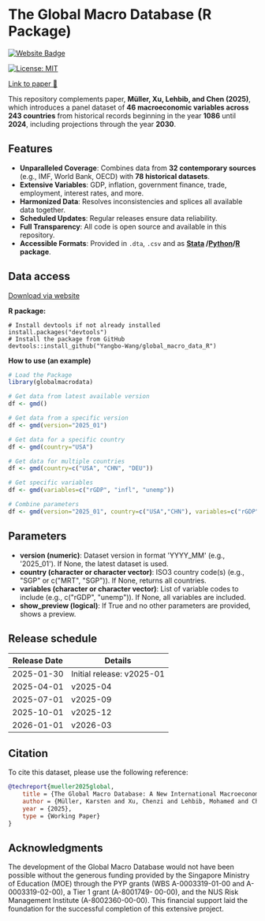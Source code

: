 # The Global Macro Database (R Package)
<a href="https://www.globalmacrodata.com" target="_blank" rel="noopener noreferrer">
    <img src="https://img.shields.io/badge/Website-Visit-blue?style=flat&logo=google-chrome" alt="Website Badge">
</a>

[![License: MIT](https://img.shields.io/badge/License-MIT-yellow.svg)](LICENSE)

[Link to paper 📄](https://www.globalmacrodata.com/research-paper.html)



This repository complements paper, **Müller, Xu, Lehbib, and Chen (2025)**, which introduces a panel dataset of **46 macroeconomic variables across 243 countries** from historical records beginning in the year **1086** until **2024**, including projections through the year **2030**.




## Features

- **Unparalleled Coverage**: Combines data from **32 contemporary sources** (e.g., IMF, World Bank, OECD) with **78 historical datasets**.
- **Extensive Variables**: GDP, inflation, government finance, trade, employment, interest rates, and more.
- **Harmonized Data**: Resolves inconsistencies and splices all available data together.
- **Scheduled Updates**: Regular releases ensure data reliability.
- **Full Transparency**: All code is open source and available in this repository.
- **Accessible Formats**: Provided in `.dta`, `.csv` and as **<a href="https://github.com/KMueller-Lab/Global-Macro-Database" target="_blank" rel="noopener noreferrer">Stata</a>
/<a href="https://github.com/Yangbo-Wang/global_macro_data_python" target="_blank" rel="noopener noreferrer">Python</a>/<a href="https://github.com/Yangbo-Wang/global_macro_data_R" target="_blank" rel="noopener noreferrer">R</a> package**.



## Data access

<a href="https://www.globalmacrodata.com/data.html" target="_blank" rel="noopener noreferrer">Download via website</a>

**R package:**
```
# Install devtools if not already installed
install.packages("devtools")
# Install the package from GitHub
devtools::install_github("Yangbo-Wang/global_macro_data_R")
```

**How to use (an example)**
```R
# Load the Package
library(globalmacrodata)

# Get data from latest available version
df <- gmd()

# Get data from a specific version
df <- gmd(version="2025_01")

# Get data for a specific country
df <- gmd(country="USA")

# Get data for multiple countries
df <- gmd(country=c("USA", "CHN", "DEU"))

# Get specific variables
df <- gmd(variables=c("rGDP", "infl", "unemp"))

# Combine parameters
df <- gmd(version="2025_01", country=c("USA","CHN"), variables=c("rGDP", "unemp", "CPI"))

```

## Parameters
- **version (numeric)**: Dataset version in format 'YYYY_MM' (e.g., '2025_01'). If None, the latest dataset is used.
- **country (character or character vector)**: ISO3 country code(s) (e.g., "SGP" or c("MRT", "SGP")). If None, returns all countries.
- **variables (character or character vector)**: List of variable codes to include (e.g., c("rGDP", "unemp")). If None, all variables are included.
- **show_preview (logical)**: If True and no other parameters are provided, shows a preview.

## Release schedule 

| Release Date | Details          |
|--------------|------------------|
| 2025-01-30   | Initial release: v2025-01 |
| 2025-04-01   | v2025-04         |
| 2025-07-01   | v2025-09         |
| 2025-10-01   | v2025-12         |
| 2026-01-01   | v2026-03         |



## Citation

To cite this dataset, please use the following reference:

```bibtex
@techreport{mueller2025global, 
    title = {The Global Macro Database: A New International Macroeconomic Dataset}, 
    author = {Müller, Karsten and Xu, Chenzi and Lehbib, Mohamed and Chen, Ziliang}, 
    year = {2025}, 
    type = {Working Paper}
}
```

## Acknowledgments

The development of the Global Macro Database would not have been possible without the generous funding provided by the Singapore Ministry of Education (MOE) through the PYP grants (WBS A-0003319-01-00 and A-0003319-02-00), a Tier 1 grant (A-8001749- 00-00), and the NUS Risk Management Institute (A-8002360-00-00). This financial support laid the foundation for the successful completion of this extensive project.
